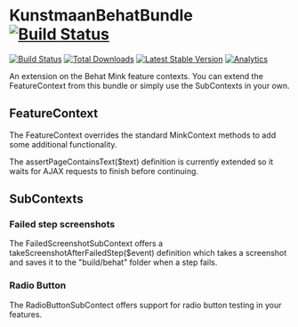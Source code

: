# KunstmaanBehatBundle [![Build Status](https://travis-ci.org/Kunstmaan/KunstmaanBehatBundle.png?branch=master)](http://travis-ci.org/Kunstmaan/KunstmaanBehatBundle)

[![Build Status](https://travis-ci.org/Kunstmaan/KunstmaanBehatBundle.png?branch=master)](http://travis-ci.org/Kunstmaan/KunstmaanBehatBundle)
[![Total Downloads](https://poser.pugx.org/kunstmaan/behat-bundle/downloads.png)](https://packagist.org/packages/kunstmaan/behat-bundle)
[![Latest Stable Version](https://poser.pugx.org/kunstmaan/behat-bundle/v/stable.png)](https://packagist.org/packages/kunstmaan/behat-bundle)
[![Analytics](https://ga-beacon.appspot.com/UA-3160735-7/Kunstmaan/KunstmaanBehatBundle)](https://github.com/igrigorik/ga-beacon)

An extension on the Behat Mink feature contexts. You can extend the FeatureContext from this bundle or simply use the SubContexts in your own.

## FeatureContext

The FeatureContext overrides the standard MinkContext methods to add some additional functionality.

The assertPageContainsText($text) definition is currently extended so it waits for AJAX requests to finish before continuing.

## SubContexts

### Failed step screenshots

The FailedScreenshotSubContext offers a takeScreenshotAfterFailedStep($event) definition which takes a screenshot and saves it to the "build/behat" folder when a step fails.

### Radio Button

The RadioButtonSubContect offers support for radio button testing in your features.
